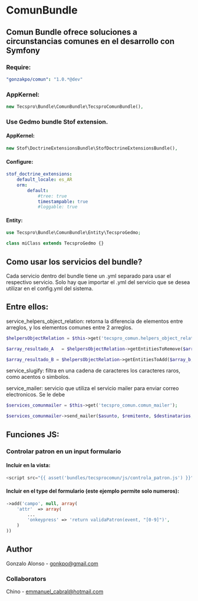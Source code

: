 # ComunBundle
## Comun Bundle ofrece soluciones a circunstancias comunes en el desarrollo con Symfony

### Require:
``` yaml
"gonzakpo/comun": "1.0.*@dev"
```
### AppKernel:
``` php
new Tecspro\Bundle\ComunBundle\TecsproComunBundle(),
```
### Use Gedmo bundle Stof extension.
#### AppKernel:
``` php
new Stof\DoctrineExtensionsBundle\StofDoctrineExtensionsBundle(),
```
#### Configure:
``` yaml
stof_doctrine_extensions:
    default_locale: es_AR
    orm:
        default:
            #tree: true
            timestampable: true
            #loggable: true
```
#### Entity:
``` php
use Tecspro\Bundle\ComunBundle\Entity\TecsproGedmo;

class miClass extends TecsproGedmo {}
```
## Como usar los servicios del bundle?

Cada servicio dentro del bundle tiene un .yml separado
para usar el respectivo servicio. Solo hay que importar
el .yml del servicio que se desea utilizar en el config.yml 
del sistema.

## Entre ellos:

service_helpers_object_relation: 
retorna la diferencia de elementos entre arreglos, y los elementos comunes entre 2 arreglos.
``` php
$helpersObjectRelation = $this->get('tecspro_comun.helpers_object_relation');

$array_resultado_A   = $helpersObjectRelation->getEntitiesToRemove($array_a, $array_b);

$array_resultado_B = $helpersObjectRelation->getEntitiesToAdd($array_b, $array_a);
```
service_slugify: 
filtra en una cadena de caracteres los caracteres raros, como acentos o simbolos.

service_mailer: 
servicio que utiliza el servicio mailer para enviar correo electronicos.
Se le debe 
``` php
$services_comunmailer = $this->get('tecspro_comun.comun_mailer');

$services_comunmailer->send_mailer($asunto, $remitente, $destinatarios, $mensaje);
```
## Funciones JS:
### Controlar patron en un input formulario
#### Incluir en la vista:
``` js
<script src="{{ asset('bundles/tecsprocomun/js/controla_patron.js') }}"></script>
```
#### Incluir en el type del formulario (este ejemplo permite solo numeros):
``` php
->add('campo', null, array(
    'attr'  => array(
        ...
        'onkeypress' => 'return validaPatron(event, "[0-9]")',
    )
))
```

## Author
Gonzalo Alonso - gonkpo@gmail.com
### Collaborators
Chino - emmanuel_cabral@hotmail.com